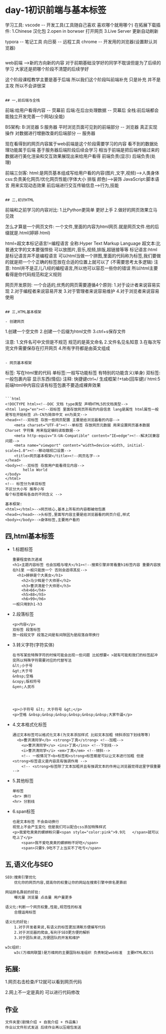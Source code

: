 # day-1初识前端与基本标签

学习工具:
vscode -- 开发工具(工具随自己喜欢 喜欢哪个就用哪个)
在拓展下载插件:
	1.Chinese 汉化包
	2.open in borwser 打开网页
	3.Live Server 更新自动刷新
	
typora -- 笔记工具
向日葵 -- 远程工具
chrome -- 开发用的浏览器(设置默认浏览器)
```

```
web前端 -->新的方向新的内容 对于前期基础没学好的同学不耽误但是为了后续的学习 大家还是把哪个阶段不清楚的后续学好

这个阶段课程教学主要是基于后端 所以我们这个阶段叫前端补充 只是补充 并不是主攻 所以不会讲很深
```

## 一,前后端与全栈

```
前端:给用户看得内容 -- 荧幕前
后端:在后台处理数据 -- 荧幕后
全栈:前后端都会 能独立开发完善一个网站(全能)


BS架构:
B:浏览器
S:服务器
平时浏览页面可见到的前端部分 -- 浏览器
真正实现操作 对数据进行增删改查的后端部分 -- 服务器

现在看得到的网页内容属于web前端是这个阶段需要学习的内容
看不到的数据处理功能属于后端 基于服务器后端阶段后续会学习
相当于前端是把后端传输过来的数据进行美化渲染和交互效果展现出来给用户看得
前端负责(显示)
后端负责(处理)

前端三剑客:
html:是网页基本组成写给用户看的内容(图片,文字,视频)-->人类身体
css:负责美化网页/优化网页性能(字体大小 排版 颜色)-->装饰
JavaScript:脚本语言 用来实现动态效果 前后端进行交互传输信息-->行为,技能

```

## 二,初识HTML

```
前端和之前学习的内容对比:
	1.比Python更简单 更好上手
	2.做好的网页效果立马见效

怎么才算是一个网页文件:
	一个文件,里面的内容为html网页.就是网页文件.他的后缀就是.html(婷婷.html)
	
html=超文本标记语言!=编程语言
全称:Hyper Text Markup Language
超文本:比普通文字的文本要强悍些 可以放图片,音乐,视频,排版,超链接等等
标记语言:html是标记语言并不是编程语言
可以html当做一个拼图,里面的代码称为标签,我们要做的就是把一个个正确的标签放在合适的位置上就可以了 (不需要思考太多逻辑)
注意:
html并不是正儿八经的编程语言,所以他可以容忍一些你的错误 所以html主要看得是你代码规范和定义规则


网页开发原则:
一个合适的,优秀的网页需要遵循4个原则:
	1.对于设计者来说容易实现
	2.对于编程者来说容易开发
	3.对于管理者来说容易维护
	4.对于浏览者来说容易使用
```

## 三,HTML基本框架

- 创建网页

  ```
  1.创建一个空文件
  2.创建一个后缀为html文件
  3.ctrl+s保存文件
  
  注意:
  1.文件名可中文但是不规范 规范的是英文命名
  2.文件名见名知意
  3.在每次写完文件需要保存在打开网页
  4.所有字符都是由英文组成
  ```

- 网页基本框架

  ```
  标签: 写在html里的代码
  单标签:一般写功能标签 有特别的功能含义(单身)
  双标签:一般包裹内容 显示东西(情侣)<html></html>
  注释:<!----> 快捷键ctrl+/
  生成框架:!+tab(回车键)/ html:5
  前端html中内容应该有标签包裹不要造成裸奔效果
  ```

  ```html
  <!DOCTYPE html><!--DOC 文档 type类型 声明HTML5的文档类型-->
  <html lang="en"><!--双标签 里面存放网页所有的内容信息 lang是属性 html属性一般是写在开始标签 zh-CN为简体中文 en为英文-->
  <head><!--双标签 存放一些网页配置 主要是给浏览器看的内容-->
      <meta charset="UTF-8"><!--单标签 存放网页元数据 用来设置网页基本数据 Charset 字符集 用来指定编码读取数据-->
      <meta http-equiv="X-UA-Compatible" content="IE=edge"><!--解决IE兼容问题-->
      <meta name="viewport" content="width=device-width, initial-scale=1.0"><!--移动端视口设置-->
      <title>网页基本框架</title><!--网页名字-->
  </head>
  <body><!--双标签 存放用户能看得见内容-->
          hello World
  </body>
  </html>
  <!-- 标签分为单双标签
  不区分大小写 推荐小写
  每个标签都有各自的不同含义 -->
  ```

  ```
  基本框架:
  <html></html>-->网页核心,基本上所有的内容都被他包裹
  <head></head>-->头标签,里面写内容主要是给浏览器看的网页介绍,样式
  <body></body>-->身体标签,主要用户看的
  ```



## 四,html基本标签

- 1.标题标签

  ```
  重要程度依次递减
  <h1>主题内容标签 也会加粗与增大</h1><!--搜索引擎非常看重h1标签内容 重要内容放在h1里 一般只能放一个 否则会适得其反-->
   	<h1>婷婷是个大美女</h1>
      <h2>马少辉是个大帅哥</h2>
      <h3>曹洪清是个大帅哥</h3>
      <h4>66</h4>
      <h5>88</h5>
      <h6>99</h6>
  一般只用到h1-h3
  ```

- 2.段落标签

  ```
  <p>内容</p>
  双标签 段落标签
  放一段段文字 段落之间是有间隙因为是段落自带换行
  ```

- 3.转义字符(字符实体)

  ```
  在书写某些特殊字符的时候可能会出现一些问题 比如想要< >就有可能和我们的标签起冲突所以特殊字符需要对应的代替写法
  &lt;小于号
  &gt;大于号
  &nbsp;空格
  &copy;版权符号
  &yen;人民币
  
  
  
  
  <p>小于符号 &lt; 大于符号 &gt;</p>
  <p>空格 &nbsp;&nbsp;&nbsp;&nbsp;&nbsp;&nbsp;大家牛逼</p>
  ```

- 4.文本格式化标签

  ```
  通过文本标签可以格式化文本(为文本添加样式 比如文本加粗 倾斜添加下划线等等)
  	<b>曹洪清同学</b> <strong>丁真</strong> <!--加粗-->
      <u>曹洪清同学</u> <ins>丁真</ins> <!--下划线-->
      <i>曹洪清同学</i> <em>丁真</em> <!--倾斜-->
      <!-- 一般情况下<b>标签和<strong>标签都是可以让文本进行加粗 但是<strong>标签语义是内容具有强调作用 -->
      <!-- <strong>标签除了文本加粗并且有强调文本的作用让浏览器觉得这里字很重要 -->
  ```

- 5.其他标签

  ```
  单标签
  <br> 换行
  <hr> 分割线
  ```

- 6.span标签

  ```
  也是文本标签 不会自动换行
  视觉上不会产生变化 但是我们可以配合css添加特殊样式
  <p>我爱吃臭臭的螺蛳粉只要<span style="color:pink">9.9元	</span>就可以吃上了</p>
      <span>我不爱吃臭臭的螺蛳粉不好吃</span>
      <span>只要9.9吃不了上当买不了吃亏</span>
  ```

  

## 五,语义化与SEO

```
SEO:搜索引擎优化
	优化你的网页内容,提高你的权重让你的网站在搜索引擎中排名更靠前
	
网站排名靠前的好处:
	曝光量 浏览量 点击量 用户量更多
	
语义化:判断一个网页权重,性能,规范性的标准
	合理运用标签
	
语义化的好处:
	1.对于开发者来说,有语义的标签更加清晰方便编写代码
	2.对于浏览器的爬虫,有利于SEO更方便的解析
	3.对于团队来说,方便团队的开发和维护
	
w3c组织:
	w3c(万维网联盟)是万维网的主要国际标准组织 负责制定web标准  主要HTML和CSS
```

## 拓展:

1.网页右击检查/F12就可以看到网页代码

2.网上不一定是真的 可以进行代码修改

 

## 作业

```
文件夹里(剧情介绍 + 自我介绍 + 作品集)
作业以文件形式发送 后续作业再以压缩包发送
```



